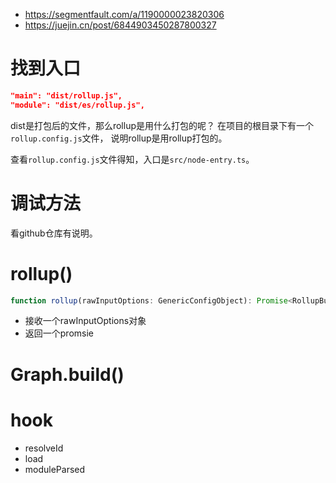- https://segmentfault.com/a/1190000023820306
- https://juejin.cn/post/6844903450287800327
# 找到入口
```json
"main": "dist/rollup.js",
"module": "dist/es/rollup.js",
```

dist是打包后的文件，那么rollup是用什么打包的呢？
在项目的根目录下有一个`rollup.config.js`文件， 说明rollup是用rollup打包的。

查看`rollup.config.js`文件得知，入口是`src/node-entry.ts`。

# 调试方法
看github仓库有说明。
# rollup()
```ts
function rollup(rawInputOptions: GenericConfigObject): Promise<RollupBuild> 
```
- 接收一个rawInputOptions对象
- 返回一个promsie


# Graph.build()

# hook
- resolveId
- load
- moduleParsed
